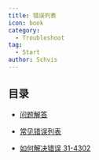 ```yaml
---
title: 错误列表
icon: book
category:
  - Troubleshoot
tag:
  - Start
author: Schvis
---
```


## 目录

- [问题解答](faq.md)

- [常见错误列表](faq-error.md)

- [如何解决错误 31-4302](31-4302.md)
